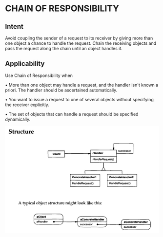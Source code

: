 # CHAIN OF RESPONSIBILITY
## Intent
Avoid coupling the sender of a request to its receiver by giving more than one object a chance to handle the request. Chain the receiving objects and pass the request along the chain until an object handles it.
## Applicability
Use Chain of Responsibility when

• More than one object may handle a request, and the handler isn't known a priori. The handler should be ascertained automatically.

• You want to issue a request to one of several objects without specifying the receiver explicitly.

• The set of objects that can handle a request should be specified dynamically.

![alt text](image.png)
